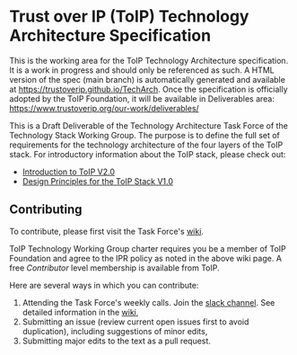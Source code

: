 # Trust over IP (ToIP) Technology Architecture Specification

This is the working area for the ToIP Technology Architecture specification. It is a work in progress and should only be referenced as such. A HTML version of the spec (main branch) is automatically generated and available at https://trustoverip.github.io/TechArch. Once the specification is officially adopted by the ToIP Foundation, it will be available in Deliverables area: https://www.trustoverip.org/our-work/deliverables/

This is a Draft Deliverable of the Technology Architecture Task Force of the Technology Stack Working Group. The purpose is to define the full set of requirements for the technology architecture of the four layers of the ToIP stack. For introductory information about the ToIP stack, please check out:

- [Introduction to ToIP V2.0](https://www.trustoverip.org/wp-content/uploads/Introduction-to-ToIP-V2.0-2021-11-17.pdf)
- [Design Principles for the ToIP Stack V1.0](https://www.trustoverip.org/wp-content/uploads/Design-Principles-for-the-ToIP-Stack-V1.0-2022-01-17.pdf)

## Contributing

To contribute, please first visit the Task Force's [wiki](https://wiki.trustoverip.org/display/HOME/TSWG+Technology+Architecture+Task+Force).

ToIP Technology Working Group charter requires you be a member of ToIP Foundation and agree to the IPR policy as noted in the above wiki page. A free *Contributor* level membership is available from ToIP.

Here are several ways in which you can contribute:

1. Attending the Task Force's weekly calls. Join the [slack channel](https://trustoverip.slack.com/archives/C02JT4GEJ75). See detailed information in the [wiki](https://wiki.trustoverip.org/display/HOME/TSWG+Technology+Architecture+Task+Force),
2. Submitting an issue (review current open issues first to avoid duplication), including suggestions of minor edits,
3. Submitting major edits to the text as a pull request.



